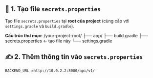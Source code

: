## 📁 1. Tạo file `secrets.properties`

Tạo file `secrets.properties` tại **root của project** (cùng cấp với `settings.gradle` và `build.gradle`).

**Cấu trúc thư mục:**
/your-project-root/
├── app/
├── build.gradle
├── secrets.properties ← tạo file này
└── settings.gradle

## ✍️ 2. Thêm thông tin vào `secrets.properties`

```properties
BACKEND_URL =http://10.0.2.2:8080/api/v1/
